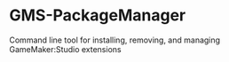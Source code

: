 # GMS-PackageManager
Command line tool for installing, removing, and managing GameMaker:Studio extensions
